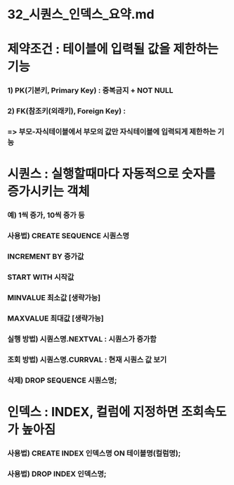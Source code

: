 # 32_시퀀스_인덱스_요약.md
# 제약조건 : 테이블에 입력될 값을 제한하는 기능
### 1) PK(기본키, Primary Key) : 중복금지 + NOT NULL
### 2) FK(참조키(외래키), Foreign Key) : 
###    => 부모-자식테이블에서 부모의 값만 자식테이블에 입력되게 제한하는 기능

# 시퀀스 : 실행할때마다 자동적으로 숫자를 증가시키는 객체
###      예) 1씩 증가, 10씩 증가 등
### 사용법) CREATE SEQUENCE 시퀀스명
###        INCREMENT BY 증가값
###         START WITH 시작값
###        MINVALUE   최소값 [생략가능]
###        MAXVALUE   최대값 [생략가능]

### 실행 방법) 시퀀스명.NEXTVAL : 시퀀스가 증가함
### 조회 방법) 시퀀스명.CURRVAL : 현재 시퀀스 값 보기

### 삭제) DROP SEQUENCE 시퀀스명;

# 인덱스 : INDEX, 컬럼에 지정하면 조회속도가 높아짐
### 사용법) CREATE INDEX 인덱스명 ON 테이블명(컬럼명);
### 사용법) DROP INDEX 인덱스명;